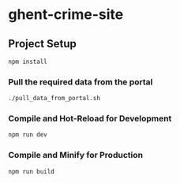 # ghent-crime-site


## Project Setup

```sh
npm install
```

### Pull the required data from the portal

```sh
./pull_data_from_portal.sh
```

### Compile and Hot-Reload for Development

```sh
npm run dev
```

### Compile and Minify for Production

```sh
npm run build
```
